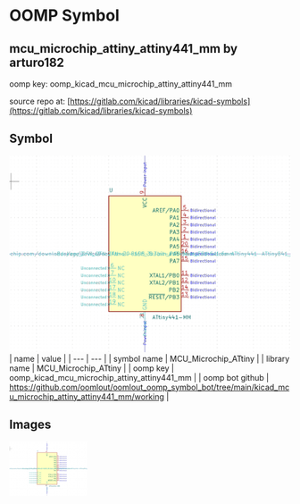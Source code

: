 # OOMP Symbol  
## mcu_microchip_attiny_attiny441_mm  by arturo182  
  
oomp key: oomp_kicad_mcu_microchip_attiny_attiny441_mm  
  
source repo at: [https://gitlab.com/kicad/libraries/kicad-symbols](https://gitlab.com/kicad/libraries/kicad-symbols)  
## Symbol  
  
[![working.png](working_600.png)](working.png)  
| name | value | 
| --- | --- | 
| symbol name | MCU_Microchip_ATtiny | 
| library name | MCU_Microchip_ATtiny | 
| oomp key | oomp_kicad_mcu_microchip_attiny_attiny441_mm | 
| oomp bot github | https://github.com/oomlout/oomlout_oomp_symbol_bot/tree/main/kicad_mcu_microchip_attiny_attiny441_mm/working | 
## Images  
  
[![working.png](working_140.png)](working.png)  
